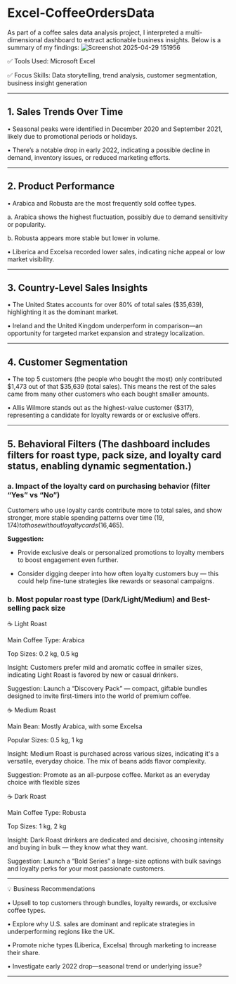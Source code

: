 # Excel-CoffeeOrdersData
As part of a coffee sales data analysis project, I interpreted a multi-dimensional dashboard to extract actionable business insights. Below is a summary of my findings:
![Screenshot 2025-04-29 151956](https://github.com/user-attachments/assets/d37d8d6c-84f1-437f-9d74-b2a0d2cadbf9)

✅ Tools Used: Microsoft Excel

✅ Focus Skills: Data storytelling, trend analysis, customer segmentation, business insight generation

________________________________________
## 1. Sales Trends Over Time

•	Seasonal peaks were identified in December 2020 and September 2021, likely due to promotional periods or holidays.

•	There’s a notable drop in early 2022, indicating a possible decline in demand, inventory issues, or reduced marketing efforts.
________________________________________
## 2. Product Performance

•	Arabica and Robusta are the most frequently sold coffee types.

  a. Arabica shows the highest fluctuation, possibly due to demand sensitivity or popularity.
          
  b. Robusta appears more stable but lower in volume.
          
•	Liberica and Excelsa recorded lower sales, indicating niche appeal or low market visibility.
________________________________________
## 3. Country-Level Sales Insights

•	The United States accounts for over 80% of total sales ($35,639), highlighting it as the dominant market.
      
•	Ireland and the United Kingdom underperform in comparison—an opportunity for targeted market expansion and strategy localization.
________________________________________
## 4. Customer Segmentation

•	The top 5 customers (the people who bought the most) only contributed $1,473 out of that $35,639 (total sales). This means the rest of the sales came from many other customers who each bought smaller amounts.

•	Allis Wilmore stands out as the highest-value customer ($317), representing a candidate for loyalty rewards or or exclusive offers.
________________________________________
## 5. Behavioral Filters (The dashboard includes filters for roast type, pack size, and loyalty card status, enabling dynamic segmentation.)

### a. Impact of the loyalty card on purchasing behavior (filter “Yes” vs “No”)
Customers who use loyalty cards contribute more to total sales, and show stronger, more stable spending patterns over time ($19,174) to those without loyalty cards ($16,465).

**Suggestion:**

- Provide exclusive deals or personalized promotions to loyalty members to boost engagement even further.

- Consider digging deeper into how often loyalty customers buy — this could help fine-tune strategies like rewards or seasonal campaigns.


### b. Most popular roast type (Dark/Light/Medium) and Best-selling pack size

☕ Light Roast

Main Coffee Type: Arabica

Top Sizes: 0.2 kg, 0.5 kg

Insight: Customers prefer mild and aromatic coffee in smaller sizes, indicating Light Roast is favored by new or casual drinkers.

Suggestion: Launch a “Discovery Pack” — compact, giftable bundles designed to invite first-timers into the world of premium coffee.

☕ Medium Roast

Main Bean: Mostly Arabica, with some Excelsa

Popular Sizes: 0.5 kg, 1 kg

Insight: Medium Roast is purchased across various sizes, indicating it's a versatile, everyday choice. The mix of beans adds flavor complexity.

Suggestion: Promote as an all-purpose coffee. Market as an everyday choice with flexible sizes 

☕ Dark Roast

Main Coffee Type: Robusta

Top Sizes: 1 kg, 2 kg

Insight: Dark Roast drinkers are dedicated and decisive, choosing intensity and buying in bulk — they know what they want.

Suggestion: Launch a “Bold Series” a large-size options with bulk savings and loyalty perks for your most passionate customers.
  
 
________________________________________
💡 Business Recommendations

•	Upsell to top customers through bundles, loyalty rewards, or exclusive coffee types.

•	Explore why U.S. sales are dominant and replicate strategies in underperforming regions like the UK.

•	Promote niche types (Liberica, Excelsa) through marketing to increase their share.

•	Investigate early 2022 drop—seasonal trend or underlying issue?
________________________________________

